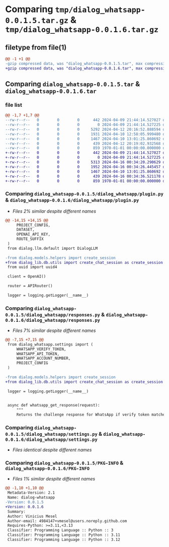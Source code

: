 # Comparing `tmp/dialog_whatsapp-0.0.1.5.tar.gz` & `tmp/dialog_whatsapp-0.0.1.6.tar.gz`

## filetype from file(1)

```diff
@@ -1 +1 @@
-gzip compressed data, was "dialog_whatsapp-0.0.1.5.tar", max compression
+gzip compressed data, was "dialog_whatsapp-0.0.1.6.tar", max compression
```

## Comparing `dialog_whatsapp-0.0.1.5.tar` & `dialog_whatsapp-0.0.1.6.tar`

### file list

```diff
@@ -1,7 +1,7 @@
--rw-r--r--   0        0        0      442 2024-04-09 21:44:14.527027 dialog_whatsapp-0.0.1.5/README.md
--rw-r--r--   0        0        0        0 2024-04-09 21:44:14.527225 dialog_whatsapp-0.0.1.5/dialog_whatsapp/__init__.py
--rw-r--r--   0        0        0     5292 2024-04-12 20:16:52.888594 dialog_whatsapp-0.0.1.5/dialog_whatsapp/plugin.py
--rw-r--r--   0        0        0     1931 2024-04-10 12:58:05.999480 dialog_whatsapp-0.0.1.5/dialog_whatsapp/responses.py
--rw-r--r--   0        0        0     1467 2024-04-10 13:01:25.860692 dialog_whatsapp-0.0.1.5/dialog_whatsapp/settings.py
--rw-r--r--   0        0        0      439 2024-04-12 20:19:02.932568 dialog_whatsapp-0.0.1.5/pyproject.toml
--rw-r--r--   0        0        0      859 1970-01-01 00:00:00.000000 dialog_whatsapp-0.0.1.5/PKG-INFO
+-rw-r--r--   0        0        0      442 2024-04-09 21:44:14.527027 dialog_whatsapp-0.0.1.6/README.md
+-rw-r--r--   0        0        0        0 2024-04-09 21:44:14.527225 dialog_whatsapp-0.0.1.6/dialog_whatsapp/__init__.py
+-rw-r--r--   0        0        0     5313 2024-04-16 00:34:20.290629 dialog_whatsapp-0.0.1.6/dialog_whatsapp/plugin.py
+-rw-r--r--   0        0        0     1952 2024-04-16 00:34:26.445457 dialog_whatsapp-0.0.1.6/dialog_whatsapp/responses.py
+-rw-r--r--   0        0        0     1467 2024-04-10 13:01:25.860692 dialog_whatsapp-0.0.1.6/dialog_whatsapp/settings.py
+-rw-r--r--   0        0        0      439 2024-04-16 00:34:36.521178 dialog_whatsapp-0.0.1.6/pyproject.toml
+-rw-r--r--   0        0        0      859 1970-01-01 00:00:00.000000 dialog_whatsapp-0.0.1.6/PKG-INFO
```

### Comparing `dialog_whatsapp-0.0.1.5/dialog_whatsapp/plugin.py` & `dialog_whatsapp-0.0.1.6/dialog_whatsapp/plugin.py`

 * *Files 2% similar despite different names*

```diff
@@ -14,15 +14,15 @@
     PROJECT_CONFIG,
     DATASET,
     OPENAI_API_KEY,
     ROUTE_SUFFIX
 )
 from dialog.llm.default import DialogLLM
 
-from dialog.models.helpers import create_session
+from dialog_lib.db.utils import create_chat_session as create_session
 from uuid import uuid4
 
 client = OpenAI()
 
 router = APIRouter()
 
 logger = logging.getLogger(__name__)
```

### Comparing `dialog_whatsapp-0.0.1.5/dialog_whatsapp/responses.py` & `dialog_whatsapp-0.0.1.6/dialog_whatsapp/responses.py`

 * *Files 7% similar despite different names*

```diff
@@ -7,15 +7,15 @@
 from dialog_whatsapp.settings import (
     WHATSAPP_VERIFY_TOKEN,
     WHATSAPP_API_TOKEN,
     WHATSAPP_ACCOUNT_NUMBER,
     PROJECT_CONFIG
 )
 
-from dialog.models.helpers import create_session
+from dialog_lib.db.utils import create_chat_session as create_session
 
 logger = logging.getLogger(__name__)
 
 
 async def whatsapp_get_response(request):
     """
     Returns the challenge response for WhatsApp if verify token matches
```

### Comparing `dialog_whatsapp-0.0.1.5/dialog_whatsapp/settings.py` & `dialog_whatsapp-0.0.1.6/dialog_whatsapp/settings.py`

 * *Files identical despite different names*

### Comparing `dialog_whatsapp-0.0.1.5/PKG-INFO` & `dialog_whatsapp-0.0.1.6/PKG-INFO`

 * *Files 1% similar despite different names*

```diff
@@ -1,10 +1,10 @@
 Metadata-Version: 2.1
 Name: dialog-whatsapp
-Version: 0.0.1.5
+Version: 0.0.1.6
 Summary: 
 Author: Vinicius Mesel
 Author-email: 4984147+vmesel@users.noreply.github.com
 Requires-Python: >=3.11,<3.13
 Classifier: Programming Language :: Python :: 3
 Classifier: Programming Language :: Python :: 3.11
 Classifier: Programming Language :: Python :: 3.12
```

